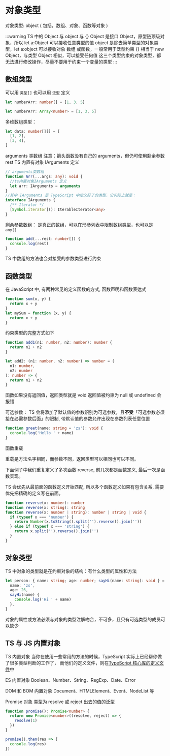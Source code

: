 # 对象类型

对象类型: object ( 包括，数组、对象、函数等对象 )

:::warning
TS 中的 Object 与 object 与 {}
Object 是接口 Object，原型链顶级对象，所以 let a:Object 可以接收任意类型的值
object 是除去简单类型的对象类型，let a:object 可以接收对象 数组 或函数，一般常用于泛型约束
{} 相当于 new Object，与类型 Object 相似，可以接受任何值
这三个类型约束的对象类型，都无法进行修改操作，尽量不要用于约束一个变量的类型
:::

## 数组类型

可以用 `类型[]` 也可以用 `泛型` 定义

```ts
let numberArr: number[] = [1, 3, 5]

let numberArr: Array<number> = [1, 3, 5]
```

多维数组类型：

```ts
let data: number[][] = [
  [1, 2],
  [3, 4],
]
```

arguments 类数组
注意：箭头函数没有自己的 arguments，但仍可使用剩余参数 rest
TS 内置有对象 IArguments 定义

```ts
// arguments类数组
function Arr(...args: any): void {
  //ts内置对象IArguments 定义
  let arr: IArguments = arguments
}
//其中 IArguments 是 TypeScript 中定义好了的类型，它实际上就是：
interface IArguments {
  /** Iterator */
  [Symbol.iterator](): IterableIterator<any>
}
```

剩余参数数组：
是真正的数组，可以在形参列表中限制数组类型，也可以是 `any[]`

```ts
function add(...rest: number[]) {
  console.log(rest)
}
```

TS 中数组的方法也会对接受的参数类型进行约束

## 函数类型

在 JavaScript 中, 有两种常见的定义函数的方式, 函数声明和函数表达式

```js
function sum(x, y) {
  return x + y
}
let mySum = function (x, y) {
  return x + y
}
```

约束类型的完整方式如下

```ts
function add1(n1: number, n2: number): number {
  return n1 + n2
}

let add2: (n1: number, n2: number) => number = (
  n1: number,
  n2: number
): number => {
  return n1 + n2
}
```

函数如果没有返回值，返回类型就是 void
返回值被约束为 null 或 undefined 会报错

可选参数：
TS 会将添加了默认值的参数识别为可选参数，且**不受**「可选参数必须接在必需参数后面」的限制, 带默认值的参数允许出现在参数列表任意位置

```ts
function greet(name: string = 'zs'): void {
  console.log('Hello ' + name)
}
```

函数重载

重载是方法名字相同，而参数不同，返回类型可以相同也可以不同。

下面例子中我们重复定义了多次函数 reverse, 前几次都是函数定义, 最后一次是函数实现。

TS 会优先从最前面的函数定义开始匹配, 所以多个函数定义如果有包含关系, 需要优先把精确的定义写在前面。

```ts
function reverse(x: number): number
function reverse(x: string): string
function reverse(x: number | string): number | string | void {
  if (typeof x === 'number') {
    return Number(x.toString().split('').reverse().join(''))
  } else if (typeof x === 'string') {
    return x.split('').reverse().join('')
  }
}
```

## 对象类型

TS 中对象的类型就是在约束对象的结构：有什么类型的属性和方法

```ts
let person: { name: string; age: number; sayHi(name: string): void } = {
  name: 'zs',
  age: 26,
  sayHi(name) {
    console.log('Hi ' + name)
  },
}
```

对象的属性或方法必须与对象的类型注解吻合，不可多，且只有可选类型的成员可以缺少

## TS 与 JS 内置对象

TS 内置对象
当你在使用一些常用的方法的时候，TypeScript 实际上已经帮你做了很多类型判断的工作了，
而他们的定义文件，则在[TypeScript 核心库的定义文件](https://github.com/Microsoft/TypeScript/tree/main/src/lib)中

ES 内置对象
Boolean、Number、String、RegExp、Date、Error

DOM 和 BOM 内置对象
Document、HTMLElement、Event、NodeList 等

Promise 对象
类型为 resolve 或 reject 出去的值的泛型

```ts
function promise(): Promise<number> {
  return new Promise<number>((resolve, reject) => {
    resolve(1)
  })
}

promise().then(res => {
  console.log(res)
})
```
